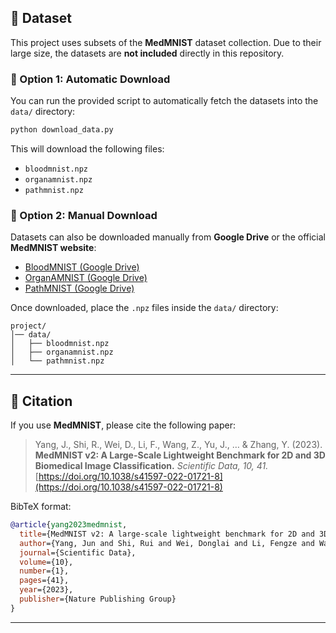 ## 📂 Dataset

This project uses subsets of the **MedMNIST** dataset collection.
Due to their large size, the datasets are **not included** directly in this repository.

### 🔹 Option 1: Automatic Download

You can run the provided script to automatically fetch the datasets into the `data/` directory:

```bash
python download_data.py
```

This will download the following files:

* `bloodmnist.npz`
* `organamnist.npz`
* `pathmnist.npz`

### 🔹 Option 2: Manual Download

Datasets can also be downloaded manually from **Google Drive** or the official **MedMNIST website**:

* [BloodMNIST (Google Drive)](https://drive.google.com/file/d/1XMw4kR_8oEQ5z7yuxkK-SMAIoJY812u3/view?usp=sharing)
* [OrganAMNIST (Google Drive)](https://drive.google.com/file/d/1aCbYfGVMLp9DK3_8mCO94PB3eoxvTpxc/view?usp=sharing)
* [PathMNIST (Google Drive)](https://drive.google.com/file/d/1hkznwSVSdOaY53SryQbp5qtt5JXAOOfR/view?usp=sharing)

Once downloaded, place the `.npz` files inside the `data/` directory:

```
project/
│── data/
│   ├── bloodmnist.npz
│   ├── organamnist.npz
│   └── pathmnist.npz
```

---

## 📖 Citation

If you use **MedMNIST**, please cite the following paper:

> Yang, J., Shi, R., Wei, D., Li, F., Wang, Z., Yu, J., … & Zhang, Y. (2023). **MedMNIST v2: A Large-Scale Lightweight Benchmark for 2D and 3D Biomedical Image Classification.** *Scientific Data, 10, 41.*
> [https://doi.org/10.1038/s41597-022-01721-8](https://doi.org/10.1038/s41597-022-01721-8)

BibTeX format:

```bibtex
@article{yang2023medmnist,
  title={MedMNIST v2: A large-scale lightweight benchmark for 2D and 3D biomedical image classification},
  author={Yang, Jun and Shi, Rui and Wei, Donglai and Li, Fengze and Wang, Ziyang and Yu, Jiancheng and Zhang, Yue},
  journal={Scientific Data},
  volume={10},
  number={1},
  pages={41},
  year={2023},
  publisher={Nature Publishing Group}
}
```

---


